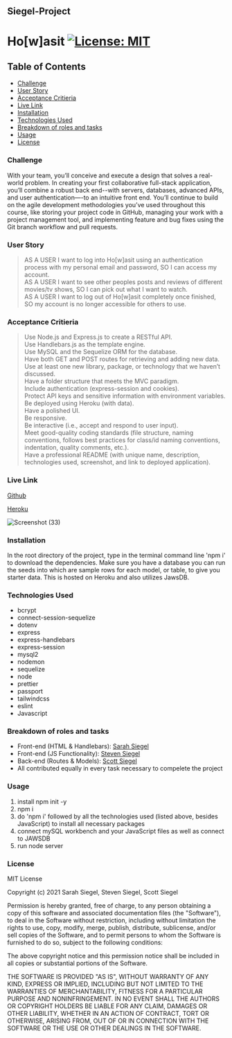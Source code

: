 ## Siegel-Project

# Ho[w]asit [![License: MIT](https://img.shields.io/badge/License-MIT-yellow.svg)](https://opensource.org/licenses/MIT)


## Table of Contents
* [Challenge](#challenge)
* [User Story](#user-story)
* [Acceptance Critieria](#acceptance-criteria)
* [Live Link](#live-link)
* [Installation](#installation)
* [Technologies Used](#technologies-used)
* [Breakdown of roles and tasks](#breakdown-of-roles-and-tasks)
* [Usage](#usage)
* [License](#license)


### Challenge
With your team, you’ll conceive and execute a design that solves a real-world problem. In creating your first collaborative full-stack application, you’ll combine a robust back end--with servers, databases, advanced APIs, and user authentication—-to an intuitive front end. You’ll continue to build on the agile development methodologies you’ve used throughout this course, like storing your project code in GitHub, managing your work with a project management tool, and implementing feature and bug fixes using the Git branch workflow and pull requests.


### User Story
> AS A USER I want to log into Ho[w]asit using an authentication process with my personal email and password, SO I can access my account.\
> AS A USER I want to see other peoples posts and reviews of different movies/tv shows, SO I can pick out what I want to watch.\
> AS A USER I want to log out of Ho[w]asit completely once finished, SO my account is no longer accessible for others to use.


### Acceptance Critieria
> Use Node.js and Express.js to create a RESTful API.\
> Use Handlebars.js as the template engine.\
> Use MySQL and the Sequelize ORM for the database.\
> Have both GET and POST routes for retrieving and adding new data.\
> Use at least one new library, package, or technology that we haven’t discussed.\
> Have a folder structure that meets the MVC paradigm.\
>Include authentication (express-session and cookies).\
> Protect API keys and sensitive information with environment variables.\
> Be deployed using Heroku (with data).\
> Have a polished UI.\
> Be responsive.\
> Be interactive (i.e., accept and respond to user input).\
> Meet good-quality coding standards (file structure, naming conventions, follows best practices for class/id naming conventions, indentation, quality comments, etc.).\
> Have a professional README (with unique name, description, technologies used, screenshot, and link to deployed application).


### Live Link

[Github](https://github.com/scoven2/Siegel-Project)

[Heroku](https://how-was-it.herokuapp.com/)

![Screenshot (33)](https://user-images.githubusercontent.com/80021714/127571122-53ef38e2-8a17-4b72-b37c-4142c4eab9d5.png)


### Installation
In the root directory of the project, type in the terminal command line 'npm i' to download the dependencies. Make sure you have a database you can run the seeds into which are sample rows for each model, or table, to give you starter data. This is hosted on Heroku and also utilizes JawsDB. 


### Technologies Used
* bcrypt
* connect-session-sequelize
* dotenv
* express
* express-handlebars
* express-session
* mysql2
* nodemon
* sequelize
* node
* prettier
* passport
* tailwindcss
* eslint
* Javascript


### Breakdown of roles and tasks
* Front-end (HTML & Handlebars): [Sarah Siegel](https://github.com/sarsieg)
* Front-end (JS Functionality): [Steven Siegel](https://github.com/StevegSiegel)
* Back-end (Routes & Models): [Scott Siegel](https://github.com/scoven2)
* All contributed equally in every task necessary to compelete the project


### Usage
1. install npm init -y
2. npm i
3. do 'npm i' followed by all the technologies used (listed above, besides JavaScript) to install all necessary packages
4. connect mySQL workbench and your JavaScript files as well as connect to JAWSDB
5. run node server


### License 
MIT License

Copyright (c) 2021 Sarah Siegel, Steven Siegel, Scott Siegel

Permission is hereby granted, free of charge, to any person obtaining a copy of this software and associated documentation files (the "Software"), to deal in the Software without restriction, including without limitation the rights to use, copy, modify, merge, publish, distribute, sublicense, and/or sell copies of the Software, and to permit persons to whom the Software is furnished to do so, subject to the following conditions:

The above copyright notice and this permission notice shall be included in all copies or substantial portions of the Software.

THE SOFTWARE IS PROVIDED "AS IS", WITHOUT WARRANTY OF ANY KIND, EXPRESS OR IMPLIED, INCLUDING BUT NOT LIMITED TO THE WARRANTIES OF MERCHANTABILITY, FITNESS FOR A PARTICULAR PURPOSE AND NONINFRINGEMENT. IN NO EVENT SHALL THE AUTHORS OR COPYRIGHT HOLDERS BE LIABLE FOR ANY CLAIM, DAMAGES OR OTHER LIABILITY, WHETHER IN AN ACTION OF CONTRACT, TORT OR OTHERWISE, ARISING FROM, OUT OF OR IN CONNECTION WITH THE SOFTWARE OR THE USE OR OTHER DEALINGS IN THE SOFTWARE.

